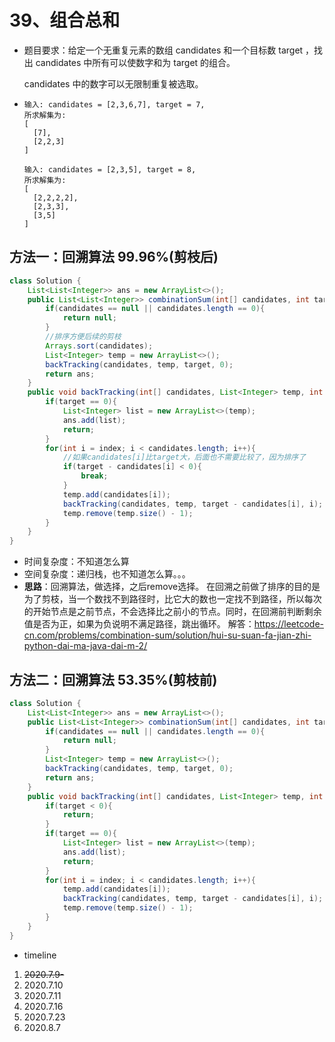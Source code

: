 # 39、组合总和

- 题目要求：给定一个无重复元素的数组 candidates 和一个目标数 target ，找出 candidates 中所有可以使数字和为 target 的组合。

  candidates 中的数字可以无限制重复被选取。

- ```
  输入: candidates = [2,3,6,7], target = 7,
  所求解集为:
  [
    [7],
    [2,2,3]
  ]
  
  输入: candidates = [2,3,5], target = 8,
  所求解集为:
  [
    [2,2,2,2],
    [2,3,3],
    [3,5]
  ]
  ```



## 方法一：回溯算法 99.96%(剪枝后)

```java
class Solution {
    List<List<Integer>> ans = new ArrayList<>();
    public List<List<Integer>> combinationSum(int[] candidates, int target) {
        if(candidates == null || candidates.length == 0){
            return null;
        }
        //排序方便后续的剪枝
        Arrays.sort(candidates);
        List<Integer> temp = new ArrayList<>();
        backTracking(candidates, temp, target, 0);
        return ans;
    }
    public void backTracking(int[] candidates, List<Integer> temp, int target, int index){
        if(target == 0){
            List<Integer> list = new ArrayList<>(temp);
            ans.add(list);
            return;
        }
        for(int i = index; i < candidates.length; i++){
            //如果candidates[i]比target大，后面也不需要比较了，因为排序了
            if(target - candidates[i] < 0){
                break;
            }
            temp.add(candidates[i]);
            backTracking(candidates, temp, target - candidates[i], i);
            temp.remove(temp.size() - 1);
        }
    }
}
```

- 时间复杂度：不知道怎么算
- 空间复杂度：递归栈，也不知道怎么算。。。
- **思路**：回溯算法，做选择，之后remove选择。 在回溯之前做了排序的目的是为了剪枝，当一个数找不到路径时，比它大的数也一定找不到路径，所以每次的开始节点是之前节点，不会选择比之前小的节点。同时，在回溯前判断剩余值是否为正，如果为负说明不满足路径，跳出循环。  解答：https://leetcode-cn.com/problems/combination-sum/solution/hui-su-suan-fa-jian-zhi-python-dai-ma-java-dai-m-2/

## 方法二：回溯算法 53.35%(剪枝前)

```java
class Solution {
    List<List<Integer>> ans = new ArrayList<>();
    public List<List<Integer>> combinationSum(int[] candidates, int target) {
        if(candidates == null || candidates.length == 0){
            return null;
        }
        List<Integer> temp = new ArrayList<>();
        backTracking(candidates, temp, target, 0);
        return ans;
    }
    public void backTracking(int[] candidates, List<Integer> temp, int target, int index){
        if(target < 0){
            return;
        }
        if(target == 0){
            List<Integer> list = new ArrayList<>(temp);
            ans.add(list);
            return;
        }
        for(int i = index; i < candidates.length; i++){
            temp.add(candidates[i]);
            backTracking(candidates, temp, target - candidates[i], i);
            temp.remove(temp.size() - 1);
        }
    }
}
```



- timeline

1. ~~2020.7.9-~~
2. 2020.7.10
3. 2020.7.11
4. 2020.7.16
5. 2020.7.23
6. 2020.8.7